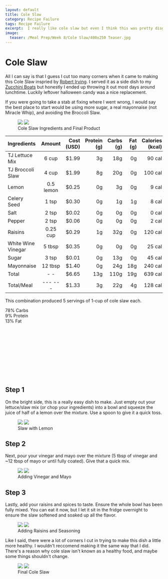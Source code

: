 ```yaml
---
layout: default
title: Cole Slaw
category: Recipe Failure
tags: Recipe Failure
excerpt:  I really like cole slaw but even I think this was pretty disgusting. 
image:
  teaser: /Meal Prep/Week 8/Cole Slaw/400x250 Teaser.jpg
---
```


# Cole Slaw

All I can say is that I guess I cut too many corners when it came to making this Cole Slaw inspried by [Robert Irving](http://www.foodnetwork.com/recipes/robert-irvine/cole-slaw-recipe0-1947123). I served it as a side dish to my [Zucchini Boats]() but honestly I ended up throwing it out most days around lunchtime. Luckily leftover halloween candy was a nice replacement. 

If you were going to take a stab at fixing where I went wrong, I would say the best place to start would be using more sugar, a real mayonnaise (not Miracle Whip), and avoiding the Broccoli Slaw. 

<figure class="half">
	<img src="{{ site.url }}/images/Meal Prep/Week 8/Cole Slaw/0 Ingredients.jpg">
	<img src="{{ site.url }}/images/Meal Prep/Week 8/Cole Slaw/0.5 Final.jpg">
	<figcaption> Cole Slaw Ingredients and Final Product </figcaption>
</figure>

|	**Ingredients**	|	**Amount**		|	 **Cost (USD)** 	|	**Protein (g)**	|	**Carbs (g)**	|	**Fat (g)**	|	**Calories (kcal)**
|	:----------	|	:----------:		|	 ---------: 	|	 ---------: 	|	 ---------: 	|	 ---------: 	|	 ---------: 
|	TJ Lettuce Mix	|	6	cup	|	 $1.99 	|	3g	|	18g	|	0g	|	90 cal
|	TJ Broccoli Slaw	|	4	cup	|	 $1.99 	|	8g	|	20g	|	0g	|	100 cal
|	Lemon	|	0.5	lemon	|	 $0.25 	|	0g	|	3g	|	0g	|	9 cal
|	Celery Seed	|	1	tsp	|	 $0.30 	|	0g	|	1g	|	1g	|	8 cal
|	Salt	|	2	tsp	|	 $0.02 	|	0g	|	0g	|	0g	|	0 cal
|	Pepper	|	2	tsp	|	 $0.06 	|	0g	|	0g	|	0g	|	2 cal
|	Raisins	|	0.25	cup	|	 $0.29 	|	1g	|	32g	|	0g	|	120 cal
|	White Wine Vinegar	|	5	tbsp	|	 $0.35 	|	0g	|	0g	|	0g	|	25 cal
|	Sugar	|	3	tsp	|	 $0.01 	|	0g	|	13g	|	0g	|	45 cal
|	Mayonnaise	|	12	tbsp	|	 $1.40 	|	0g	|	24g	|	18g	|	240 cal
|	Total	|	-	-	|	 $6.65 	|	13g	|	110g	|	19g	|	639 cal
|	Total/Meal	|	---	---	|	 $1.33 	|	3g	|	22g	|	4g	|	128 cal

This combination produced 5 servings of 1-cup of cole slaw each.  

<div class="c100 p78 big">
  <span>78% Carbs</span>
  <div class="slice">
    <div class="bar"></div>
    <div class="fill"></div>
  </div>
</div>

<div class="c100 p9 big">
  <span>9% Protein</span>
  <div class="slice">
    <div class="bar"></div>
    <div class="fill"></div>
  </div>
</div>

<div class="c100 p13 big">
  <span>13% Fat</span>
  <div class="slice">
    <div class="bar"></div>
    <div class="fill"></div>
  </div>
</div>

<br>
<br />
<br>
<br />
<br>
<br />
<br>
<br />
<br>
<br />
<h2> Step 1 </h2>

On the bright side, this is a really easy dish to make. Just empty out your lettuce/slaw mix (or chop your ingredients) into a bowl and squeeze the juice of half of a lemon over the mixture. Use a spoon to give it a quick toss. 

<figure class="half">
	<img src="{{ site.url }}/images/Meal Prep/Week 8/Cole Slaw/1 Slaw.jpg">
	<img src="{{ site.url }}/images/Meal Prep/Week 8/Cole Slaw/1.5 Lemon.jpg">
	<figcaption> Slaw with Lemon </figcaption>
</figure>

<h2> Step 2 </h2>

Next, pour your vinegar and mayo over the mixture (5 tbsp of vinegar and ~12 tbsp of mayo or until fully coated). Give that a quick mix. 

<figure class="half">
	<img src="{{ site.url }}/images/Meal Prep/Week 8/Cole Slaw/2 Vinegar.jpg">
	<img src="{{ site.url }}/images/Meal Prep/Week 8/Cole Slaw/2.5 Mayo.jpg">
	<figcaption> Adding Vinegar and Mayo </figcaption>
</figure>

<h2> Step 3 </h2>

Lastly, add your raisins and spices to taste. Ensure the whole bowl has been fully mixed. You can eat it now, but I let it sit in the fridge overnight to ensure the slaw softened and soaked up all the flavor. 

<figure class="half">
	<img src="{{ site.url }}/images/Meal Prep/Week 8/Cole Slaw/3 Raisins.jpg">
	<img src="{{ site.url }}/images/Meal Prep/Week 8/Cole Slaw/3.5 Seasoning.jpg">
	<figcaption> Adding Raisins and Seasoning </figcaption>
</figure>

Like I said, there were a lot of corners I cut in trying to make this dish a little more healthy. I wouldn't reccomend making it the same way that I did. There's a reason why cole slaw isn't known as a healthy food, and maybe some things shouldn't change. 

<figure class="half">
	<img src="{{ site.url }}/images/Meal Prep/Week 8/Cole Slaw/4 Final.jpg">
	<img src="{{ site.url }}/images/Meal Prep/Week 8/Cole Slaw/4.5 Final.jpg">
	<figcaption> Final Cole Slaw </figcaption>
</figure>
